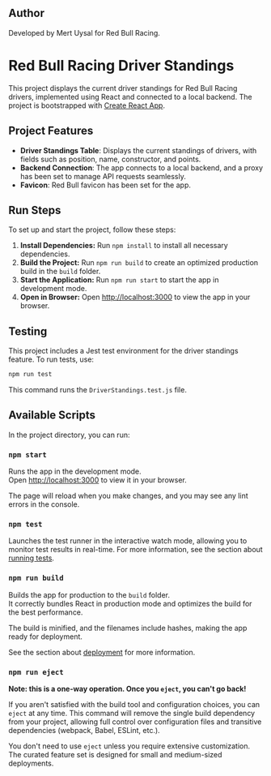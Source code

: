 ## Author

Developed by Mert Uysal for Red Bull Racing.

# Red Bull Racing Driver Standings

This project displays the current driver standings for Red Bull Racing drivers, implemented using React and connected to a local backend. The project is bootstrapped with [Create React App](https://github.com/facebook/create-react-app).

## Project Features
- **Driver Standings Table**: Displays the current standings of drivers, with fields such as position, name, constructor, and points.
- **Backend Connection**: The app connects to a local backend, and a proxy has been set to manage API requests seamlessly.
- **Favicon**: Red Bull favicon has been set for the app.

## Run Steps

To set up and start the project, follow these steps:

1. **Install Dependencies:** Run `npm install` to install all necessary dependencies.
2. **Build the Project:** Run `npm run build` to create an optimized production build in the `build` folder.
3. **Start the Application:** Run `npm run start` to start the app in development mode.
4. **Open in Browser:** Open [http://localhost:3000](http://localhost:3000) to view the app in your browser.

## Testing
This project includes a Jest test environment for the driver standings feature. To run tests, use:
```bash
npm run test
```
This command runs the `DriverStandings.test.js` file.


## Available Scripts

In the project directory, you can run:

### `npm start`

Runs the app in the development mode.  
Open [http://localhost:3000](http://localhost:3000) to view it in your browser.

The page will reload when you make changes, and you may see any lint errors in the console.

### `npm test`

Launches the test runner in the interactive watch mode, allowing you to monitor test results in real-time. For more information, see the section about [running tests](https://facebook.github.io/create-react-app/docs/running-tests).

### `npm run build`

Builds the app for production to the `build` folder.  
It correctly bundles React in production mode and optimizes the build for the best performance.

The build is minified, and the filenames include hashes, making the app ready for deployment.

See the section about [deployment](https://facebook.github.io/create-react-app/docs/deployment) for more information.

### `npm run eject`

**Note: this is a one-way operation. Once you `eject`, you can't go back!**

If you aren't satisfied with the build tool and configuration choices, you can `eject` at any time. This command will remove the single build dependency from your project, allowing full control over configuration files and transitive dependencies (webpack, Babel, ESLint, etc.).

You don't need to use `eject` unless you require extensive customization. The curated feature set is designed for small and medium-sized deployments.